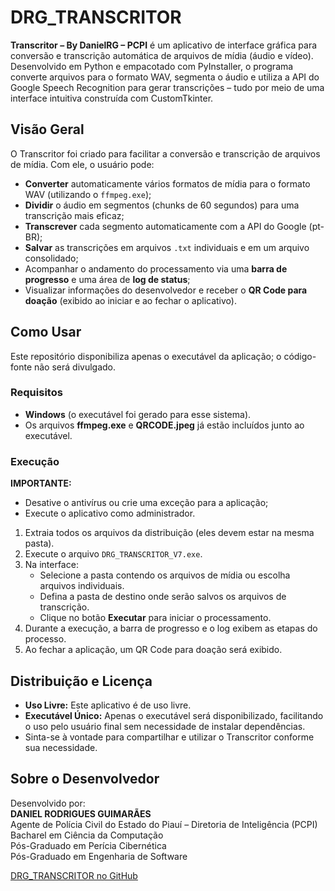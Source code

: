 # DRG_TRANSCRITOR

**Transcritor – By DanielRG – PCPI** é um aplicativo de interface gráfica para conversão e transcrição automática de arquivos de mídia (áudio e vídeo). Desenvolvido em Python e empacotado com PyInstaller, o programa converte arquivos para o formato WAV, segmenta o áudio e utiliza a API do Google Speech Recognition para gerar transcrições – tudo por meio de uma interface intuitiva construída com CustomTkinter.

## Visão Geral

O Transcritor foi criado para facilitar a conversão e transcrição de arquivos de mídia. Com ele, o usuário pode:

- **Converter** automaticamente vários formatos de mídia para o formato WAV (utilizando o `ffmpeg.exe`);
- **Dividir** o áudio em segmentos (chunks de 60 segundos) para uma transcrição mais eficaz;
- **Transcrever** cada segmento automaticamente com a API do Google (pt-BR);
- **Salvar** as transcrições em arquivos `.txt` individuais e em um arquivo consolidado;
- Acompanhar o andamento do processamento via uma **barra de progresso** e uma área de **log de status**;
- Visualizar informações do desenvolvedor e receber o **QR Code para doação** (exibido ao iniciar e ao fechar o aplicativo).

## Como Usar

Este repositório disponibiliza apenas o executável da aplicação; o código-fonte não será divulgado.

### Requisitos

- **Windows** (o executável foi gerado para esse sistema).
- Os arquivos **ffmpeg.exe** e **QRCODE.jpeg** já estão incluídos junto ao executável.

### Execução

**IMPORTANTE:**  
- Desative o antivírus ou crie uma exceção para a aplicação;  
- Execute o aplicativo como administrador.

1. Extraia todos os arquivos da distribuição (eles devem estar na mesma pasta).  
2. Execute o arquivo `DRG_TRANSCRITOR_V7.exe`.  
3. Na interface:
   - Selecione a pasta contendo os arquivos de mídia ou escolha arquivos individuais.
   - Defina a pasta de destino onde serão salvos os arquivos de transcrição.
   - Clique no botão **Executar** para iniciar o processamento.
4. Durante a execução, a barra de progresso e o log exibem as etapas do processo.
5. Ao fechar a aplicação, um QR Code para doação será exibido.

## Distribuição e Licença

- **Uso Livre:** Este aplicativo é de uso livre.
- **Executável Único:** Apenas o executável será disponibilizado, facilitando o uso pelo usuário final sem necessidade de instalar dependências.
- Sinta-se à vontade para compartilhar e utilizar o Transcritor conforme sua necessidade.

## Sobre o Desenvolvedor

Desenvolvido por:  
**DANIEL RODRIGUES GUIMARÃES**  
Agente de Polícia Civil do Estado do Piauí – Diretoria de Inteligência (PCPI)  
Bacharel em Ciência da Computação  
Pós-Graduado em Perícia Cibernética  
Pós-Graduado em Engenharia de Software

[DRG_TRANSCRITOR no GitHub](https://github.com/DanielRG1983/DRG_TRANSCRITOR)
